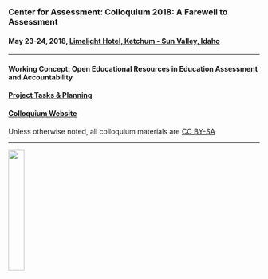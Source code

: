 ### Center for Assessment: Colloquium 2018: A Farewell to Assessment
#### May 23-24, 2018, [Limelight Hotel, Ketchum - Sun Valley, Idaho](https://www.limelighthotels.com/ketchum)

---

#### Working Concept: Open Educational Resources in Education Assessment and Accountability
#### [Project Tasks & Planning](https://github.com/orgs/CenterForAssessment/projects/2)
#### [Colloquium Website](https://centerforassessment.github.io/Colloquium_2018/)

Unless otherwise noted, all colloquium materials are [CC BY-SA](https://github.com/CenterForAssessment/Colloquium_2018/blob/master/LICENSE.md)

---

<a href="https://github.com/CenterForAssessment/Colloquium_2018/blob/master/LICENSE.md">
    <img src="https://centerforassessment.github.io/Colloquium_2018/public/CC-BY-SA.svg"
    style="width: 25%;">
</a>
